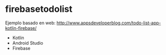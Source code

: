 # firebasetodolist
Ejemplo basado en web: http://www.appsdeveloperblog.com/todo-list-app-kotlin-firebase/

- Kotlin
- Android Studio
- Firebase
